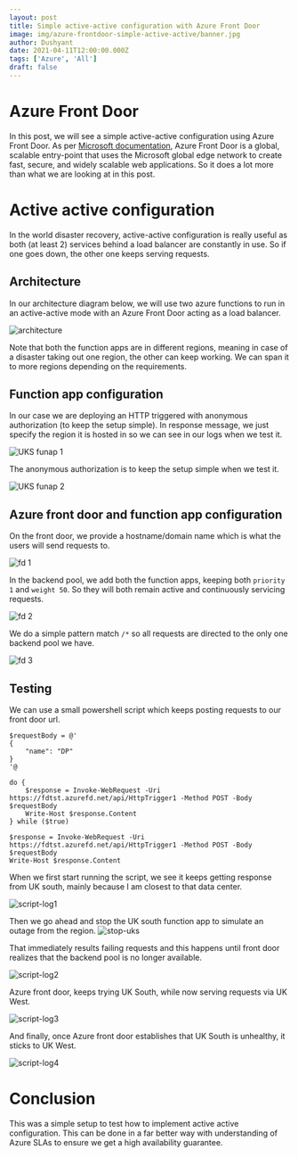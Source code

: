 ```yaml
---
layout: post
title: Simple active-active configuration with Azure Front Door
image: img/azure-frontdoor-simple-active-active/banner.jpg
author: Dushyant
date: 2021-04-11T12:00:00.000Z
tags: ['Azure', 'All']
draft: false
---
```


# Azure Front Door

In this post, we will see a simple active-active configuration using Azure Front Door. As per [Microsoft documentation](https://docs.microsoft.com/en-us/azure/frontdoor/front-door-overview), Azure Front Door is a global, scalable entry-point that uses the Microsoft global edge network to create fast, secure, and widely scalable web applications. So it does a lot more than what we are looking at in this post.

# Active active configuration

In the world disaster recovery, active-active configuration is really useful as both (at least 2) services behind a load balancer are constantly in use. So if one goes down, the other one keeps serving requests.

## Architecture

In our architecture diagram below, we will use two azure functions to run in an active-active mode with an Azure Front Door acting as a load balancer.

![architecture](./img/azure-frontdoor-simple-active-active/architecture.png)

Note that both the function apps are in different regions, meaning in case of a disaster taking out one region, the other can keep working. We can span it to more regions depending on the requirements.

## Function app configuration

In our case we are deploying an HTTP triggered with anonymous authorization (to keep the setup simple). In response message, we just specify the region it is hosted in so we can see in our logs when we test it.

![UKS funap 1](./img/azure-frontdoor-simple-active-active/uks-funap.png)
<br/>

The anonymous authorization is to keep the setup simple when we test it.

![UKS funap 2](./img/azure-frontdoor-simple-active-active/uks-funap2.png)
<br/>

## Azure front door and function app configuration

On the front door, we provide a hostname/domain name which is what the users will send requests to.

![fd 1](./img/azure-frontdoor-simple-active-active/fd1.png)
<br/>

In the backend pool, we add both the function apps, keeping both `priority 1` and `weight 50`. So they will both remain active and continuously servicing requests.

![fd 2](./img/azure-frontdoor-simple-active-active/fd2.png)
<br/>

We do a simple pattern match `/*` so all requests are directed to the only one backend pool we have.

![fd 3](./img/azure-frontdoor-simple-active-active/fd3.png)
<br/>

## Testing

We can use a small powershell script which keeps posting requests to our front door url.

```
$requestBody = @'
{
    "name": "DP"
}
'@

do {
    $response = Invoke-WebRequest -Uri https://fdtst.azurefd.net/api/HttpTrigger1 -Method POST -Body $requestBody
    Write-Host $response.Content
} while ($true)

$response = Invoke-WebRequest -Uri https://fdtst.azurefd.net/api/HttpTrigger1 -Method POST -Body $requestBody
Write-Host $response.Content
```

When we first start running the script, we see it keeps getting response from UK south, mainly because I am closest to that data center.
<br/>

![script-log1](./img/azure-frontdoor-simple-active-active/script-log1.png)
<br/>

Then we go ahead and stop the UK south function app to simulate an outage from the region.
![stop-uks](./img/azure-frontdoor-simple-active-active/stop-uks.png)
<br/>

That immediately results failing requests and this happens until front door realizes that the backend pool is no longer available.
<br/>

![script-log2](./img/azure-frontdoor-simple-active-active/script-log2.png)
<br/>

Azure front door, keeps trying UK South, while now serving requests via UK West.
<br/>

![script-log3](./img/azure-frontdoor-simple-active-active/script-log3.png)
<br/>

And finally, once Azure front door establishes that UK South is unhealthy, it sticks to UK West.
<br/>

![script-log4](./img/azure-frontdoor-simple-active-active/script-log4.png)
<br/>

# Conclusion

This was a simple setup to test how to implement active active configuration. This can be done in a far better way with understanding of Azure SLAs to ensure we get a high availability guarantee.
